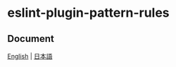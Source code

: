 # eslint-plugin-pattern-rules

## Document

[English](http://pattern-rules.hirameki.dev/en) | [日本語](http://pattern-rules.hirameki.dev/ja)
